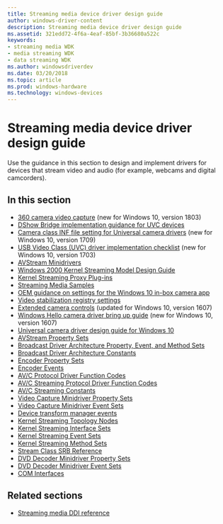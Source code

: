 ```yaml
---
title: Streaming media device driver design guide
author: windows-driver-content
description: Streaming media device driver design guide
ms.assetid: 321edd72-4f6a-4eaf-85bf-3b36680a522c
keywords:
- streaming media WDK
- media streaming WDK
- data streaming WDK
ms.author: windowsdriverdev
ms.date: 03/20/2018
ms.topic: article
ms.prod: windows-hardware
ms.technology: windows-devices
---
```


# Streaming media device driver design guide

Use the guidance in this section to design and implement drivers for devices that stream video and audio (for example, webcams and digital camcorders).

## In this section

-   [360 camera video capture](360-camera-video-capture.md) (new for Windows 10, version 1803)
-   [DShow Bridge implementation guidance for UVC devices](dshow-bridge-implementation-guidance-for-usb-video-class-devices.md)
-   [Camera class INF file setting for Universal camera drivers](camera-driver-inf-file-class-setting.md) (new for Windows 10, version 1709)
-   [USB Video Class (UVC) driver implementation checklist](uvc-driver-implementation-checklist.md) (new for Windows 10, version 1703)
-   [AVStream Minidrivers](avstream-minidrivers-design-guide.md)
-   [Windows 2000 Kernel Streaming Model Design Guide](windows-2000-kernel-streaming-model-design-guide.md)
-   [Kernel Streaming Proxy Plug-ins](kernel-streaming-proxy-plug-ins-design-guide.md)
-   [Streaming Media Samples](streaming-media-samples.md)
-   [OEM guidance on settings for the Windows 10 in-box camera app](oem-guidance-on-settings-for-the-windows-10-in-box-camera-app.md)
-   [Video stabilization registry settings](oem-guidance-on-registry-keys-for-video-stabilization.md)
-   [Extended camera controls](standardized-extended-controls-.md) (updated for Windows 10, version 1607)
-   [Windows Hello camera driver bring up guide](windows-hello-camera-driver-bring-up-guide.md) (new for Windows 10, version 1607)
-   [Universal camera driver design guide for Windows 10](windows-10-technical-preview-camera-drivers-design-guide.md)
-   [AVStream Property Sets](avstream-property-sets.md)
-   [Broadcast Driver Architecture Property, Event, and Method Sets](broadcast-driver-architecture-property--event--and-method-sets.md)
-   [Broadcast Driver Architecture Constants](broadcast-driver-architecture-constants.md)
-   [Encoder Property Sets](encoder-property-sets.md)
-   [Encoder Events](encoder-events.md)
-   [AV/C Protocol Driver Function Codes](av-c-protocol-driver-function-codes.md)
-   [AV/C Streaming Protocol Driver Function Codes](av-c-streaming-protocol-driver-function-codes.md)
-   [AV/C Streaming Constants](av-c-streaming-constants.md)
-   [Video Capture Minidriver Property Sets](video-capture-minidriver-property-sets.md)
-   [Video Capture Minidriver Event Sets](video-capture-minidriver-event-sets.md)
-   [Device transform manager events](device-mft-events.md)
-   [Kernel Streaming Topology Nodes](kernel-streaming-topology-nodes.md)
-   [Kernel Streaming Interface Sets](kernel-streaming-interface-sets.md)
-   [Kernel Streaming Event Sets](kernel-streaming-event-sets.md)
-   [Kernel Streaming Method Sets](kernel-streaming-method-sets.md)
-   [Stream Class SRB Reference](stream-class-srb-reference.md)
-   [DVD Decoder Minidriver Property Sets](dvd-decoder-minidriver-property-sets.md)
-   [DVD Decoder Minidriver Event Sets](dvd-decoder-minidriver-event-sets.md)
-   [COM Interfaces](com-interfaces.md)


## Related sections


-   [Streaming media DDI reference](https://docs.microsoft.com/windows-hardware/drivers/ddi/content/_stream)






